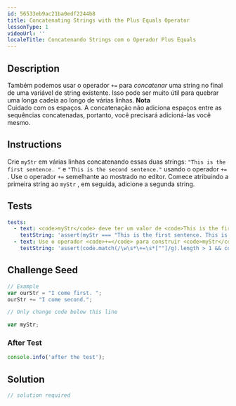 ```yaml
---
id: 56533eb9ac21ba0edf2244b8
title: Concatenating Strings with the Plus Equals Operator
lessonType: 1
videoUrl: ''
localeTitle: Concatenando Strings com o Operador Plus Equals
---
```


## Description
<section id="description"> Também podemos usar o operador <code>+=</code> para <dfn>concatenar</dfn> uma string no final de uma variável de string existente. Isso pode ser muito útil para quebrar uma longa cadeia ao longo de várias linhas. <strong>Nota</strong> <br> Cuidado com os espaços. A concatenação não adiciona espaços entre as sequências concatenadas, portanto, você precisará adicioná-las você mesmo. </section>

## Instructions
<section id="instructions"> Crie <code>myStr</code> em várias linhas concatenando essas duas strings: <code>&quot;This is the first sentence. &quot;</code> e <code>&quot;This is the second sentence.&quot;</code> usando o operador <code>+=</code> . Use o operador <code>+=</code> semelhante ao mostrado no editor. Comece atribuindo a primeira string ao <code>myStr</code> , em seguida, adicione a segunda string. </section>

## Tests
<section id='tests'>

```yml
tests:
  - text: <code>myStr</code> deve ter um valor de <code>This is the first sentence. This is the second sentence.</code>
    testString: 'assert(myStr === "This is the first sentence. This is the second sentence.", "<code>myStr</code> should have a value of <code>This is the first sentence. This is the second sentence.</code>");'
  - text: Use o operador <code>+=</code> para construir <code>myStr</code>
    testString: 'assert(code.match(/\w\s*\+=\s*[""]/g).length > 1 && code.match(/\w\s*\=\s*[""]/g).length > 1, "Use the <code>+=</code> operator to build <code>myStr</code>");'

```

</section>

## Challenge Seed
<section id='challengeSeed'>

<div id='js-seed'>

```js
// Example
var ourStr = "I come first. ";
ourStr += "I come second.";

// Only change code below this line

var myStr;

```

</div>


### After Test
<div id='js-teardown'>

```js
console.info('after the test');
```

</div>

</section>

## Solution
<section id='solution'>

```js
// solution required
```
</section>
